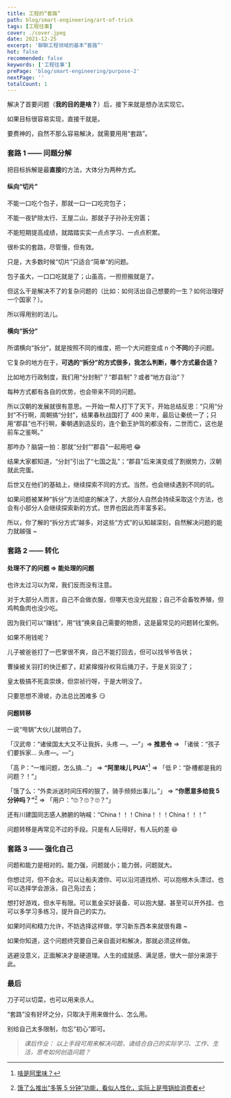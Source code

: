 ```yaml
---
title: 工程的“套路”
path: blog/smart-engineering/art-of-trick
tags: [工程往事]
cover: ./cover.jpeg
date: 2021-12-25
excerpt: '聊聊工程领域的基本“套路”'
hot: false
recommended: false
keywords: ['工程往事']
prePage: 'blog/smart-engineering/purpose-2'
nextPage: ''
totalCount: 1
---
```


解决了首要问题（**我的目的是啥？**）后，接下来就是想办法实现它。

如果目标很容易实现，直接干就是。

要费神的，自然不那么容易解决，就需要用用“套路”。

### 套路 1 —— 问题分解

把目标拆解是最**直接**的方法，大体分为两种方式。

#### 纵向“切片”

不能一口吃个包子，那就一口一口吃完包子；

不能一夜铲除太行、王屋二山，那就子子孙孙无穷匮；

不能短期提高成绩，就踏踏实实一点点学习、一点点积累。

很朴实的套路，尽管慢，但有效。

只是，大多数时候“切片”只适合“简单”的问题。

包子虽大，一口口吃就是了；山虽高，一担担搬就是了。

但这么干是解决不了的复杂问题的（比如：如何活出自己想要的一生？如何治理好一个国家？）。

所以得用别的法儿。

#### 横向“拆分”

所谓横向“拆分”，就是按照不同的维度，把一个大问题变成 n 个**不同**的子问题。

它复杂的地方在于，**可选的“拆分”的方式很多，我怎么判断，哪个方式最合适？**

比如地方行政制度，我们用“分封制”？“郡县制”？或者“地方自治”？

<!-- 比如官制，是用“三公九卿”？“九品中正”？“三省六部”？ -->

每种方式都有各自的优势，也会带来不同的问题。

所以汉朝的发展就很有意思。一开始一帮人打下了天下，开始总结反思：“只用“分封”不行啊，周朝搞“分封”，结果春秋战国打了 400 来年，最后让秦统一了；只用“郡县”也不行啊，秦朝遇到造反的，连个勤王护驾的都没有，二世而亡，这也是前车之鉴啊。”

那咋办？脑袋一拍：那就“分封”“郡县”一起用吧 😂

结果大家都知道，“分封”引出了“七国之乱”；“郡县”后来演变成了割据势力，汉朝就此完蛋。

后世又在他们的基础上，继续探索不同的方式。当然，也会继续遇到不同的坑。

如果问题被某种“拆分”方法彻底的解决了，大部分人自然会持续采取这个方法，也会有小部分人会继续探索新的方式，世界也因此而丰富多彩。

所以，你了解的“拆分方式”越多，对这些“方式”的认知越深刻，自然解决问题的能力就越强 ~

<!-- 过去十余年，为何互联网领域发展极快？何谓发展？更新换代的速度太快。

有谁能预知哪个套路有哪些问题么？只有极少数的人可以做到，得承认，绝大多数人是做不到的。预测不到就算了，有人预测的方向可能还不对。

所以有了这句话：**实践是检验真理的唯一标准。** 每一种方法、套路，能解决哪些问题，又会带来哪些问题，只有实践了才知道。

看历史看的是什么？看的是故事，看的是套路。

为何软件工程师大多数很优秀。因为软件验证套路有效与否的效率比传统行业高太多了。

如果想抬杠的话，“饮鸩止渴”和“氧气有毒”没啥区别 😂

一座桥梁，一座建筑，要花费多久才能建成，才能验证没有各种问题。一个学生又要花费多久才能刷出这些经验？

而软件，验证套路的成本不要太低。 有个 3-5 年的经验，有点儿小聪明又勤奋的少年都会深入对套路的理解，这个优势，很多行业并不见得。

“空间换时间”不只用在股票套牢的时候，房地产啦、软件领域啦也是这么干的。

一些问题的解决方法看着很傻逼，但为什么还是一直有人在用？

这也是毛泽东的伟大之处：王朝的变迁被他玩出了新的花样。

对不起，扯远了。

摸着鹰酱过河。

Life will find its way -->

### 套路 2 —— 转化

#### 处理不了的问题 => 能处理的问题

也许太过习以为常，我们反而没有注意。

对于大部分人而言，自己不会做衣服，但哪天也没光屁股；自己不会畜牧养殖，但鸡鸭鱼肉也没少吃。

因为我们可以“赚钱”，用“钱”换来自己需要的物质，这是最常见的问题转化案例。

如果不用钱呢？

儿子被爸爸打了一巴掌很不爽，自己不能打回去，但可以找爷爷告状；

曹操被关羽打的快迁都了，赶紧撺掇孙权背后捅刀子，于是关羽没了；

皇太极搞不死袁崇焕，但崇祯行呀，于是大明没了。

只要思想不滑坡，办法总比困难多 😏

#### 问题转移

一说“甩锅”大伙儿就明白了。

「汉武帝：“诸侯国太大又不让我拆，头疼 —。—”」=> **推恩令** => 「诸侯：“孩子们要拆家... 头疼—。—”」

<!-- 「公司：“如何提升人效？”」=> **361 末位淘汰** => 「员工：“卷起来了！”」 -->

「高 P：“一堆问题，怎么搞...”」 => **“阿里味儿 PUA”**[^注1] => 「低 P：“卧槽都是我的问题？！”」

「饿了么：“外卖派送时间压榨的狠了，骑手频频出事儿。”」 => **“你愿意多给我 5 分钟吗？”**[^注2] => 「用户：“🙄？🙄？🙄？”」

还有川建国同志感人肺腑的呐喊：“China！！！China！！！China！！！”

问题转移是再常见不过的手段。只是有人玩得好，有人玩的差 😆

### 套路 3 —— 强化自己

问题和能力是相对的。能力强，问题就小；能力弱，问题就大。

你想过河，但不会水。可以让船夫渡你、可以沿河道找桥、可以抱根木头漂过、也可以选择学会游泳，自己凫过去；

想打好游戏，但水平有限。可以氪金买好装备、可以抱大腿、甚至可以开外挂、也可以多学习多练习，提升自己的实力。

如果时间和精力允许，不妨选择这样做，学习新东西本来就很有趣 ~

如果你知道，这个问题终究要自己亲自面对和解决，那就必须这样做。

逃避没意义，正面解决才是硬道理。人生的成就感、满足感，很大一部分来源于此。

### 最后

刀子可以切菜，也可以用来杀人。

“套路”没有好坏之分，只取决于用来做什么、怎么用。

别给自己太多限制，勿忘“初心”即可。

> _课后作业： 以上手段可用来解决问题，请结合自己的实际学习、工作、生活，思考如何创造问题？_

[^注1]: [啥是阿里味？](https://zhuanlan.zhihu.com/p/165115628)
[^注2]: [饿了么推出“多等 5 分钟”功能，看似人性化，实际上是甩锅给消费者](https://new.qq.com/omn/20200910/20200910A0O8PX00.html?pc)
